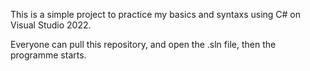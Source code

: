 This is a simple project to practice my basics and syntaxs using C# on Visual Studio 2022.

Everyone can pull this repository, and open the .sln file, then the programme starts.
